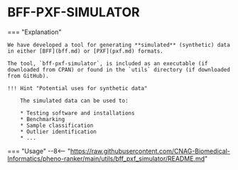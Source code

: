 # BFF-PXF-SIMULATOR

=== "Explanation"

    We have developed a tool for generating **simulated** (synthetic) data in either [BFF](bff.md) or [PXF](pxf.md) formats. 

    The tool, `bff-pxf-simulator`, is included as an executable (if downloaded from CPAN) or found in the `utils` directory (if downloaded from GitHub).

    !!! Hint "Potential uses for synthetic data"

        The simulated data can be used to:

        * Testing software and installations
        * Benchmarking
        * Sample classification
        * Outlier identification
        * ...


=== "Usage"
    --8<-- "https://raw.githubusercontent.com/CNAG-Biomedical-Informatics/pheno-ranker/main/utils/bff_pxf_simulator/README.md"
